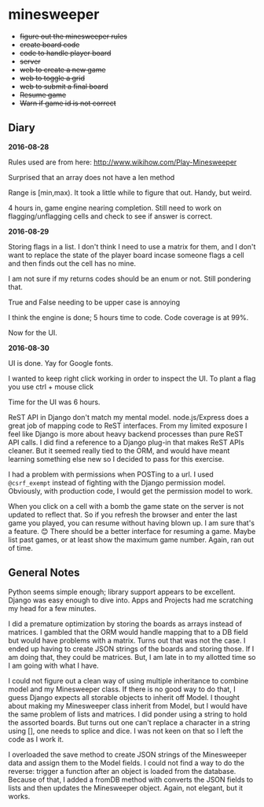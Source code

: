 # minesweeper

* ~~figure out the minesweeper rules~~
* ~~create board code~~
* ~~code to handle player board~~
* ~~server~~
* ~~web to create a new game~~
* ~~web to toggle a grid~~
* ~~web to submit a final board~~
* ~~Resume game~~
* ~~Warn if game id is not correct~~

## Diary

**2016-08-28**

Rules used are from here: http://www.wikihow.com/Play-Minesweeper

Surprised that an array does not have a len method

Range is [min,max). It took a little while to figure that out. Handy, but weird.

4 hours in, game engine nearing completion. Still need to work on flagging/unflagging cells and check to see if answer is correct.

**2016-08-29**

Storing flags in a list. I don't think I need to use a matrix for them, and I don't want to replace the state of the player board incase someone flags a cell and then finds out the cell has no mine.

I am not sure if my returns codes should be an enum or not. Still pondering that.

True and False needing to be upper case is annoying

I think the engine is done; 5 hours time to code. Code coverage is at 99%.

Now for the UI.

**2016-08-30**

UI is done. Yay for Google fonts.

I wanted to keep right click working in order to inspect the UI. To plant a flag you use ctrl + mouse click

Time for the UI was 6 hours.

ReST API in Django don't match my mental model. node.js/Express does a great
job of mapping code to ReST interfaces. From my limited exposure I feel like
Django is more about heavy backend processes than pure ReST API calls. I did
find a reference to a Django plug-in that makes ReST APIs cleaner. But it
seemed really tied to the ORM, and would have meant learning something else
new so I decided to pass for this exercise.

I had a problem with permissions when POSTing to a url. I used ```@csrf_exempt```
instead of fighting with the Django permission model. Obviously, with production
code, I would get the permission model to work.

When you click on a cell with a bomb the game state on the server is not
updated to reflect that. So if you refresh the browser and enter the 
last game you played, you can resume without having blown up. I am 
sure that's a feature. :blush: There should be a better interface for
resuming a game. Maybe list past games, or at least show the maximum game number.
Again, ran out of time.

## General Notes

Python seems simple enough; library support appears to be excellent. Django was easy
enough to dive into. Apps and Projects had me scratching my head for a few minutes.

I did a premature optimization by storing the boards as arrays instead of matrices. 
I gambled that the ORM would handle mapping that to a DB field but would have
problems with a matrix. Turns out that was not the case. I ended up having to 
create JSON strings of the boards and storing those. If I am doing that, they could
be matrices. But, I am late in to my allotted time so I am going with what I have.

I could not figure out a clean way of using multiple inheritance to combine model 
and my Minesweeper class. If there is no good way to do that, I guess Django expects
all storable objects to inherit off Model. I thought about making my Minesweeper class
inherit from Model, but I would have the same problem of lists and matrices. I did
ponder using a string to hold the assorted boards. But turns out one can't replace
a character in a string using [], one needs to splice and dice. I was not keen on
that so I left the code as I work it.

I overloaded the save method to create JSON strings of the Minesweeper data and
assign them to the Model fields. I could not find a way to do the reverse: trigger
a function after an object is loaded from the database. Because of that, I added
a fromDB method with converts the JSON fields to lists and then updates the
Minesweeper object. Again, not elegant, but it works.
